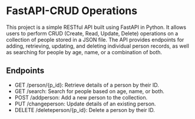 # FastAPI-CRUD Operations
This project is a simple RESTful API built using FastAPI in Python. It allows users to perform CRUD (Create, Read, Update, Delete) operations on a collection of people stored in a JSON file. The API provides endpoints for adding, retrieving, updating, and deleting individual person records, as well as searching for people by age, name, or a combination of both.

## Endpoints
- GET /person/{p_id}: Retrieve details of a person by their ID.
- GET /search: Search for people based on age, name, or both.
- POST /addperson: Add a new person to the collection.
- PUT /changeperson: Update details of an existing person.
- DELETE /deleteperson/{p_id}: Delete a person by their ID.
